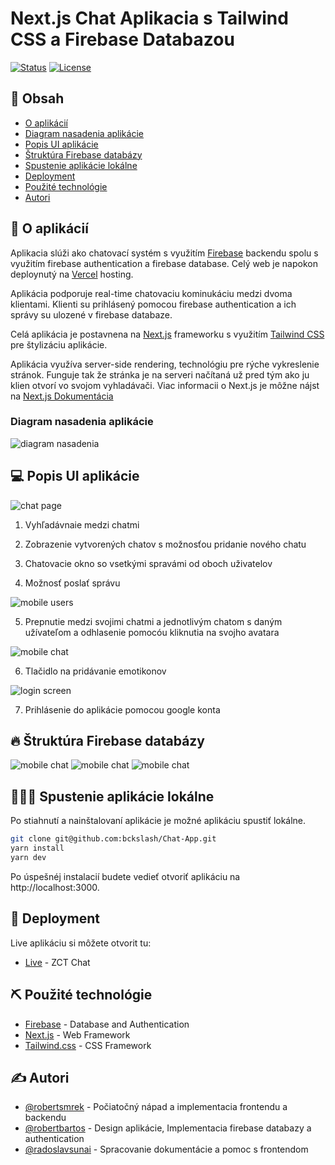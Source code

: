 # Next.js Chat Aplikacia s Tailwind CSS a Firebase Databazou

[![Status](https://img.shields.io/badge/status-active-success.svg)]()
[![License](https://img.shields.io/badge/license-MIT-blue.svg)](/LICENSE)

## 📝 Obsah

-   [O aplikácií ](#about)
-   [Diagram nasadenia aplikácie](#diagram)
-   [Popis UI aplikácie](#ui)
-   [Štruktúra Firebase databázy](#database)
-   [Spustenie aplikácie lokálne](#localhost)
-   [Deployment](#deployment)
-   [Použité technológie](#built_using)
-   [Autori](#authors)

## 🧐 O aplikácií <a name = "about"></a>

Aplikacia slúži ako chatovací systém s využitím [Firebase](https://firebase.google.com/) backendu spolu s využitím firebase authentication a firebase database. Celý web je napokon deploynutý na [Vercel](https://vercel.com/) hosting.

Aplikácia podporuje real-time chatovaciu kominukáciu medzi dvoma klientami. Klienti su prihlásený pomocou firebase authentication a ich správy su ulozené v firebase databaze.

Celá aplikácia je postavnena na [Next.js](https://nextjs.org/) frameworku s využitím [Tailwind CSS](https://tailwindcss.com/) pre štylizáciu aplikácie.

Aplikácia využíva server-side rendering, technológiu pre rýche vykreslenie stránok. Funguje tak že stránka je na serveri načítaná už pred tým ako ju klien otvorí vo svojom vyhladávači. Viac informacii o Next.js je môžne nájst na [Next.js Dokumentácia](https://nextjs.org/docs/basic-features/pages)

### Diagram nasadenia aplikácie <a name = "diagram"></a>

![diagram nasadenia](/public//diagram.png)

## 💻 Popis UI aplikácie <a name = "ui"></a>

![chat page](/public//Chat%201.png)

1.  Vyhľadávnaie medzi chatmi

2.  Zobrazenie vytvorených chatov s možnosťou pridanie nového chatu

3.  Chatovacie okno so vsetkými spravámi od oboch uživatelov

4.  Možnosť poslať správu

![mobile users](/public//Phone%20users.png)

5.  Prepnutie medzi svojimi chatmi a jednotlivým chatom s daným užívateľom a odhlasenie pomocóu kliknutia na svojho avatara

![mobile chat](/public//Phone%20chat.png)

6.  Tlačidlo na pridávanie emotikonov

![login screen](/public//Login%20screen.png)

7.  Prihlásenie do aplikácie pomocou google konta

## 🔥 Štruktúra Firebase databázy <a name = "database"></a>

![mobile chat](/public///data_users.png)
![mobile chat](/public///data_chats.png)
![mobile chat](/public///data_messages.png)

## 🧑🏽‍💻 Spustenie aplikácie lokálne <a name = "localhost"></a>

Po stiahnutí a nainštalovaní aplikácie je možné aplikáciu spustiť lokálne.

```bash
git clone git@github.com:bckslash/Chat-App.git
yarn install
yarn dev
```

Po úspešnéj instalacií budete vedieť otvoriť aplikáciu na http://localhost:3000.

## 🚀 Deployment <a name = "deployment"></a>

Live aplikáciu si môžete otvorit tu:

-   [Live](https://zct-chat.vercel.app/) - ZCT Chat

## ⛏️ Použité technológie <a name = "built_using"></a>

-   [Firebase](https://firebase.google.com/) - Database and Authentication
-   [Next.js](https://nextjs.org/) - Web Framework
-   [Tailwind.css](https://tailwindcss.com/) - CSS Framework

## ✍️ Autori <a name = "authors"></a>

-   [@robertsmrek](https://github.com/bckslash) - Počiatočný nápad a implementacia frontendu a backendu
-   [@robertbartos](https://github.com/bhartosh) - Design aplikácie, Implementacia firebase databazy a authentication
-   [@radoslavsunai](https://github.com/bhartosh) - Spracovanie dokumentácie a pomoc s frontendom
